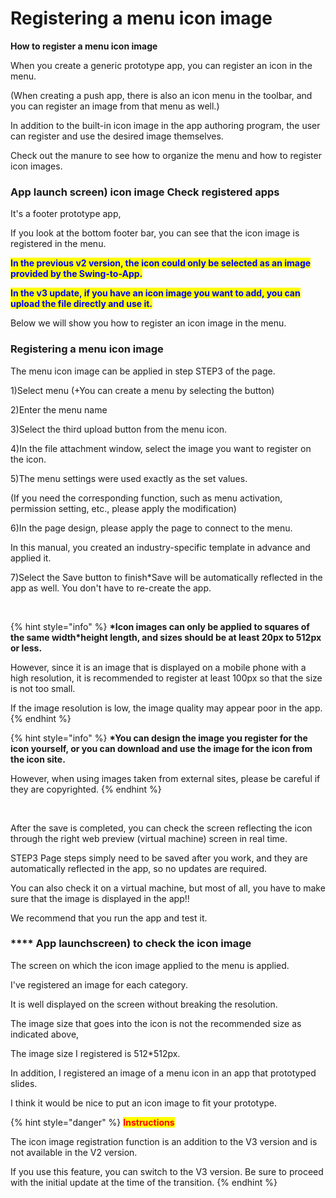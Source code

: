 # Registering a menu icon image

**How to register a menu icon image**

When you create a generic prototype app, you can register an icon in the menu.

(When creating a push app, there is also an icon menu in the toolbar, and you can register an image from that menu as well.)

In addition to the built-in icon image in the app authoring program, the user can register and use the desired image themselves.

Check out the manure to see how to organize the menu and how to register icon images.

### App launch screen) icon image Check registered apps

​It's a footer prototype app,

If you look at the bottom footer bar, you can see that the icon image is registered in the menu.

<mark style="color:blue;">**In the previous v2 version, the icon could only be selected as an image provided by the Swing-to-App.**</mark>

<mark style="color:blue;">**In the v3 update, if you have an icon image you want to add, you can upload the file directly and use it.**</mark>

Below we will show you how to register an icon image in the menu.

### Registering a menu icon image

The menu icon image can be applied in step STEP3 of the page.

1\)Select menu (+You can create a menu by selecting the button)

2\)Enter the menu name

3\)Select the third upload button from the menu icon.

4\)In the file attachment window, select the image you want to register on the icon.

5\)The menu settings were used exactly as the set values.

(If you need the corresponding function, such as menu activation, permission setting, etc., please apply the modification)

6\)In the page design, please apply the page to connect to the menu.

In this manual, you created an industry-specific template in advance and applied it.

7\)Select the Save button to finish\*Save will be automatically reflected in the app as well. You don't have to re-create the app.

​

{% hint style="info" %}
**\*Icon images can only be applied to squares of the same width\*height length, and sizes should be at least 20px to 512px or less.**

However, since it is an image that is displayed on a mobile phone with a high resolution, it is recommended to register at least 100px so that the size is not too small.

If the image resolution is low, the image quality may appear poor in the app.
{% endhint %}

{% hint style="info" %}
**\*You can design the image you register for the icon yourself, or you can download and use the image for the icon from the icon site.**

However, when using images taken from external sites, please be careful if they are copyrighted.
{% endhint %}

​

After the save is completed, you can check the screen reflecting the icon through the right web preview (virtual machine) screen in real time.

STEP3 Page steps simply need to be saved after you work, and they are automatically reflected in the app, so no updates are required.

You can also check it on a virtual machine, but most of all, you have to make sure that the image is displayed in the app!!

We recommend that you run the app and test it.

### \*\*\*\* App launchscreen) to check the icon image

The screen on which the icon image applied to the menu is applied.

I've registered an image for each category.

It is well displayed on the screen without breaking the resolution.

The image size that goes into the icon is not the recommended size as indicated above,

The image size I registered is 512\*512px.



In addition, I registered an image of a menu icon in an app that prototyped slides.

I think it would be nice to put an icon image to fit your prototype.

{% hint style="danger" %}
<mark style="color:red;">**Instructions**</mark>

The icon image registration function is an addition to the V3 version and is not available in the V2 version.

If you use this feature, you can switch to the V3 version. Be sure to proceed with the initial update at the time of the transition.
{% endhint %}
